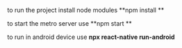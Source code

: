 to run the project install node modules
**npm install **

to start the metro server use 
**npm start **

to run in android device use
**npx react-native run-android**
